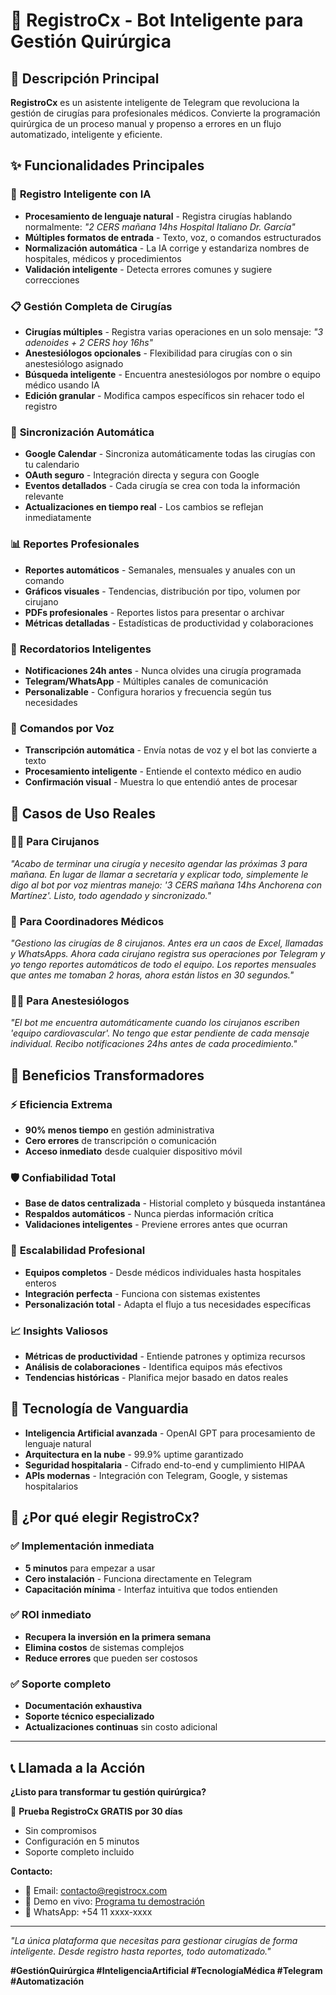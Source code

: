 # 🏥 RegistroCx - Bot Inteligente para Gestión Quirúrgica

## 🎯 **Descripción Principal**

**RegistroCx** es un asistente inteligente de Telegram que revoluciona la gestión de cirugías para profesionales médicos. Convierte la programación quirúrgica de un proceso manual y propenso a errores en un flujo automatizado, inteligente y eficiente.

## ✨ **Funcionalidades Principales**

### 🤖 **Registro Inteligente con IA**
- **Procesamiento de lenguaje natural** - Registra cirugías hablando normalmente: *"2 CERS mañana 14hs Hospital Italiano Dr. García"*
- **Múltiples formatos de entrada** - Texto, voz, o comandos estructurados
- **Normalización automática** - La IA corrige y estandariza nombres de hospitales, médicos y procedimientos
- **Validación inteligente** - Detecta errores comunes y sugiere correcciones

### 📋 **Gestión Completa de Cirugías**
- **Cirugías múltiples** - Registra varias operaciones en un solo mensaje: *"3 adenoides + 2 CERS hoy 16hs"*
- **Anestesiólogos opcionales** - Flexibilidad para cirugías con o sin anestesiólogo asignado
- **Búsqueda inteligente** - Encuentra anestesiólogos por nombre o equipo médico usando IA
- **Edición granular** - Modifica campos específicos sin rehacer todo el registro

### 📅 **Sincronización Automática**
- **Google Calendar** - Sincroniza automáticamente todas las cirugías con tu calendario
- **OAuth seguro** - Integración directa y segura con Google
- **Eventos detallados** - Cada cirugía se crea con toda la información relevante
- **Actualizaciones en tiempo real** - Los cambios se reflejan inmediatamente

### 📊 **Reportes Profesionales**
- **Reportes automáticos** - Semanales, mensuales y anuales con un comando
- **Gráficos visuales** - Tendencias, distribución por tipo, volumen por cirujano
- **PDFs profesionales** - Reportes listos para presentar o archivar
- **Métricas detalladas** - Estadísticas de productividad y colaboraciones

### 🔔 **Recordatorios Inteligentes**
- **Notificaciones 24h antes** - Nunca olvides una cirugía programada
- **Telegram/WhatsApp** - Múltiples canales de comunicación
- **Personalizable** - Configura horarios y frecuencia según tus necesidades

### 🎤 **Comandos por Voz**
- **Transcripción automática** - Envía notas de voz y el bot las convierte a texto
- **Procesamiento inteligente** - Entiende el contexto médico en audio
- **Confirmación visual** - Muestra lo que entendió antes de procesar

## 🎪 **Casos de Uso Reales**

### 👨‍⚕️ **Para Cirujanos**
*"Acabo de terminar una cirugía y necesito agendar las próximas 3 para mañana. En lugar de llamar a secretaría y explicar todo, simplemente le digo al bot por voz mientras manejo: '3 CERS mañana 14hs Anchorena con Martínez'. Listo, todo agendado y sincronizado."*

### 🏥 **Para Coordinadores Médicos**
*"Gestiono las cirugías de 8 cirujanos. Antes era un caos de Excel, llamadas y WhatsApps. Ahora cada cirujano registra sus operaciones por Telegram y yo tengo reportes automáticos de todo el equipo. Los reportes mensuales que antes me tomaban 2 horas, ahora están listos en 30 segundos."*

### 👩‍⚕️ **Para Anestesiólogos**
*"El bot me encuentra automáticamente cuando los cirujanos escriben 'equipo cardiovascular'. No tengo que estar pendiente de cada mensaje individual. Recibo notificaciones 24hs antes de cada procedimiento."*

## 💫 **Beneficios Transformadores**

### ⚡ **Eficiencia Extrema**
- **90% menos tiempo** en gestión administrativa
- **Cero errores** de transcripción o comunicación
- **Acceso inmediato** desde cualquier dispositivo móvil

### 🛡️ **Confiabilidad Total**
- **Base de datos centralizada** - Historial completo y búsqueda instantánea
- **Respaldos automáticos** - Nunca pierdas información crítica
- **Validaciones inteligentes** - Previene errores antes que ocurran

### 🚀 **Escalabilidad Profesional**
- **Equipos completos** - Desde médicos individuales hasta hospitales enteros
- **Integración perfecta** - Funciona con sistemas existentes
- **Personalización total** - Adapta el flujo a tus necesidades específicas

### 📈 **Insights Valiosos**
- **Métricas de productividad** - Entiende patrones y optimiza recursos
- **Análisis de colaboraciones** - Identifica equipos más efectivos
- **Tendencias históricas** - Planifica mejor basado en datos reales

## 🌟 **Tecnología de Vanguardia**

- **Inteligencia Artificial avanzada** - OpenAI GPT para procesamiento de lenguaje natural
- **Arquitectura en la nube** - 99.9% uptime garantizado
- **Seguridad hospitalaria** - Cifrado end-to-end y cumplimiento HIPAA
- **APIs modernas** - Integración con Telegram, Google, y sistemas hospitalarios

## 🎁 **¿Por qué elegir RegistroCx?**

### ✅ **Implementación inmediata**
- **5 minutos** para empezar a usar
- **Cero instalación** - Funciona directamente en Telegram
- **Capacitación mínima** - Interfaz intuitiva que todos entienden

### ✅ **ROI inmediato**
- **Recupera la inversión en la primera semana**
- **Elimina costos** de sistemas complejos
- **Reduce errores** que pueden ser costosos

### ✅ **Soporte completo**
- **Documentación exhaustiva**
- **Soporte técnico especializado**
- **Actualizaciones continuas** sin costo adicional

---

## 📞 **Llamada a la Acción**

**¿Listo para transformar tu gestión quirúrgica?**

🚀 **Prueba RegistroCx GRATIS por 30 días**
- Sin compromisos
- Configuración en 5 minutos
- Soporte completo incluido

**Contacto:**
- 📧 Email: contacto@registrocx.com
- 💬 Demo en vivo: [Programa tu demostración](https://calendly.com/registrocx)
- 📱 WhatsApp: +54 11 xxxx-xxxx

---

*"La única plataforma que necesitas para gestionar cirugías de forma inteligente. Desde registro hasta reportes, todo automatizado."*

**#GestiónQuirúrgica #InteligenciaArtificial #TecnologíaMédica #Telegram #Automatización**